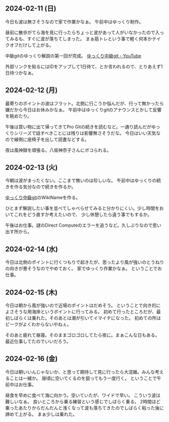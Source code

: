 ## 2024-02-11 (日)

今日も波は無さそうなので家で作業かなぁ。
午前中はゆっくり制作。

昼前に散歩がてら海を見に行ったらちょっと波があって人がいなかったので入ってみるも、すぐに波が落ちてしまった。
まぁ筋トレという事で軽く何本かテイクオフだけして上がる。

中級gitのゆっくり解説の第一回が完成。 [ゆっくり中級git - YouTube](https://www.youtube.com/playlist?list=PLxenskds9g0A5V8vJ0QrKHGaCDpN97hOy)

外部リンクを貼るにはIDをアップして1日待て、とか言われるので、とりあえず1日待つかなぁ。

## 2024-02-12 (月)

最寄りのポイントの波はフラット。北側に行こうか悩んだが、行って無かったら嫌だから今日はお休みかなぁ。
午前中はゆっくりgitのアナウンスとかして反響を眺めたり。

午後は買い物に出て帰ってきてPro Gitの続きを読むなど。一通り読んだがゆっくりシリーズで話すべきことには残りは影響無さそうだな。
今日はいい天気なので縁側に座椅子を出して読書などする。

夜は風神録を頑張る。八坂神奈子さんにボコられる。

## 2024-02-13 (火)

今朝は波がまったくない。ここまで無いのは珍しいな。
午前中はゆっくりの続きを作る気分なので続きを作るか。

[ゆっくり中級git](%E3%82%86%E3%81%A3%E3%81%8F%E3%82%8A%E4%B8%AD%E7%B4%9Agit)のWikiNameを作る。

ひとまず解説したい事を並べてしゃべらせてみると分かりにくい。少し時間をおいてこれをどう直すか考えたいので、
少し休憩したら違う事でもするか。

午後はお仕事。謎のDirect Computeのエラーを追うなど。久しぶりなので思い出す所から。

## 2024-02-14 (水)

今日は北側のポイントに行くつもりで起きたが、思ったより風が強いのとうねりの向きが悪そうなのでやめておく。
家でゆっくり作業かなぁ。
ということでお仕事。

## 2024-02-15 (木)

今日は朝から風が強いので近場のポイントはだめそう。
ということで向き的によさそうな用海岸というポイントに行ってみる。
初めて行ったところだが、最初しばらくは乗れた。そのあとは潮が引いてイマイチになった。
初めての所はピークがよくわからないやねぇ。

そのあと疲れて昼寝。そのままゴロゴロしてたら夜に。まぁこんな日もある。
最近仕事してたのでいいだろう。

## 2024-02-16 (金)

今日は朝いいんじゃないか、と思って期待して見に行ったら大混雑。みんな考えることは一緒か。
昼頃に空いてくるのを狙ってもう一度行く。
ということで午前中はお仕事。

昼食を早めに食べて海に向かう。空いていたが、ワイドで早い。
こういう波は難しいなぁ。
良いところから乗る練習という感じでしばらく乗る。
2時間ほど乗ったあたりからだんだんと浅くなって波も落ちてきたのでしばらく粘った後に諦めて上がる。
まぁ少しは乗れた。